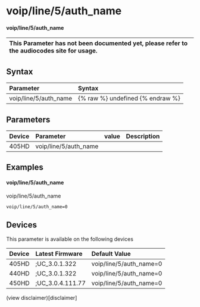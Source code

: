 ﻿---
description: voip/line/5/auth_name
search:
    keywords: ['voip','line','5','auth_name']
---

# voip/line/5/auth_name

#### voip/line/5/auth_name


| This Parameter has not been documented yet, please refer to the audiocodes site for usage.  |
| :--- |

## Syntax
| Parameter | Syntax |
| :--- | :--- |
|voip/line/5/auth_name | {% raw %} undefined {% endraw %} |

## Parameters
|Device|Parameter|value|Description|
|:---|:---|:---|:---|
| 405HD | voip/line/5/auth_name |  |  |

## Examples
#### voip/line/5/auth_name

voip/line/5/auth_name

```
voip/line/5/auth_name=0
```

## Devices
This parameter is available on the following devices

| Device | Latest Firmware | Default Value |
|:---|:---|:---|
| 405HD | ;UC_3.0.1.322 | voip/line/5/auth_name=0 
| 440HD | ;UC_3.0.1.322 | voip/line/5/auth_name=0 
| 450HD | ;UC_3.0.4.111.77 | voip/line/5/auth_name=0 

(view disclaimer)[disclaimer]
